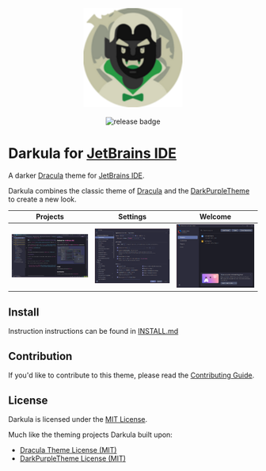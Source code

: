 <div align="center">
    <img src="./docs/darkula-logo.png" alt="Darkula logo" width="200" height="200"/>
</div><br/>


<div align="center">
    <img src="https://img.shields.io/github/v/release/ZimCodes/darkula" alt="release badge" />
</div>


# Darkula for [JetBrains IDE](https://www.jetbrains.com/)

A darker [Dracula](https://github.com/dracula/jetbrains) theme for [JetBrains IDE](https://www.jetbrains.com/).

Darkula combines the classic theme of [Dracula](https://github.com/dracula/jetbrains) and
the [DarkPurpleTheme](https://github.com/OlyaB/DarkPurpleTheme) to create a new look.

|                       Projects                       |               Settings                |               Welcome               |
|:----------------------------------------------------:|:-------------------------------------:|:-----------------------------------:|
| ![Project page of Jetbrains IDE](./docs/project.png) | ![Settings page](./docs/settings.png) | ![Welcome page](./docs/welcome.png) |
## Install

Instruction instructions can be found in [INSTALL.md](./INSTALL.md)

## Contribution

If you'd like to contribute to this theme, please read the [Contributing Guide](./CONTRIBUTING.md).

## License

Darkula is licensed under the [MIT License](./LICENSE).

Much like the theming projects Darkula built upon:

- [Dracula Theme License (MIT)](https://github.com/dracula/jetbrains/blob/master/LICENSE)
- [DarkPurpleTheme License (MIT)](https://github.com/OlyaB/DarkPurpleTheme/blob/master/LICENSE)
